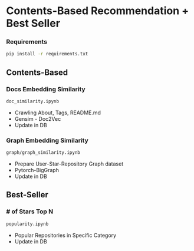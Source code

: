 # Contents-Based Recommendation + Best Seller  
### Requirements
```bash
pip install -r requirements.txt
```
## Contents-Based
### Docs Embedding Similarity
```bash
doc_similarity.ipynb
```
- Crawling About, Tags, README.md  
- Gensim - Doc2Vec
- Update in DB
### Graph Embedding Similarity
```bash
graph/graph_similarity.ipynb
```
- Prepare User-Star-Repository Graph dataset
- Pytorch-BigGraph
- Update in DB

## Best-Seller
### # of Stars Top N
```bash
popularity.ipynb
```
- Popular Repositories in Specific Category
- Update in DB
